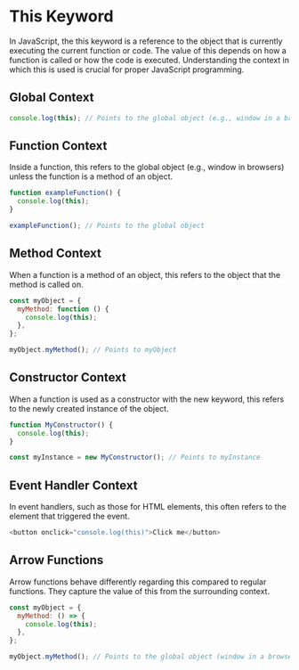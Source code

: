 # This Keyword

In JavaScript, the this keyword is a reference to the object that is currently executing the current function or code. The value of this depends on how a function is called or how the code is executed. Understanding the context in which this is used is crucial for proper JavaScript programming.

## Global Context

```js
console.log(this); // Points to the global object (e.g., window in a browser)
```

## Function Context

Inside a function, this refers to the global object (e.g., window in browsers) unless the function is a method of an object.

```js
function exampleFunction() {
  console.log(this);
}

exampleFunction(); // Points to the global object
```

## Method Context

When a function is a method of an object, this refers to the object that the method is called on.

```js
const myObject = {
  myMethod: function () {
    console.log(this);
  },
};

myObject.myMethod(); // Points to myObject
```

## Constructor Context

When a function is used as a constructor with the new keyword, this refers to the newly created instance of the object.

```js
function MyConstructor() {
  console.log(this);
}

const myInstance = new MyConstructor(); // Points to myInstance
```

## Event Handler Context

In event handlers, such as those for HTML elements, this often refers to the element that triggered the event.

```js
<button onclick="console.log(this)">Click me</button>
```

## Arrow Functions

Arrow functions behave differently regarding this compared to regular functions. They capture the value of this from the surrounding context.

```js
const myObject = {
  myMethod: () => {
    console.log(this);
  },
};

myObject.myMethod(); // Points to the global object (window in a browser) because of arrow function
```
